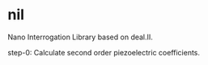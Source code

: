 nil
===

Nano Interrogation Library based on deal.II.

step-0: Calculate second order piezoelectric coefficients.
